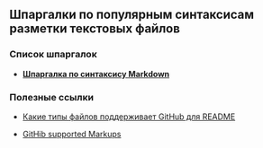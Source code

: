 ## Шпаргалки по популярным синтаксисам разметки текстовых файлов

### Список шпаргалок
- **[Шпаргалка по синтаксису Markdown](Markdown-Syntax-RU.md)**

### Полезные ссылки

- [Какие типы файлов поддерживает GitHub для README](https://stackoverflow.com/questions/41112069/what-file-types-does-github-support-for-readmes)

- [GitHib supported Markups](https://github.com/github/markup/blob/master/README.md#markups)